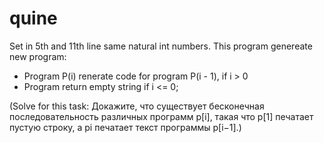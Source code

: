 # quine
   Set in 5th and 11th line same natural int numbers.
   This program genereate new program:
   - Program P(i) renerate code for program P(i - 1), if i > 0
   - Program return empty string if i <= 0;
   
   (Solve for this task: Докажите, что существует бесконечная последовательность различных программ p[i], такая что p[1] печатает пустую строку, а pi печатает текст программы p[i−1].)
